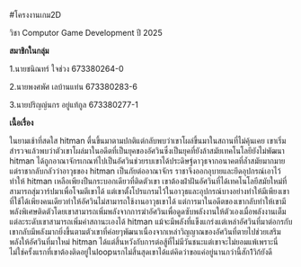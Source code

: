 #โครงงานเกม2D

วิชา Computor Game Development ปี 2025

**สมาชิกในกลุ่ม**

1.นายชนิณทร์ ใจช่วง 673380264-0

2.นายพงศพัศ เลบ้านแท่น 673380283-6

3.นายปริญญ์นกร อยู่แท้กูล 673380277-1

**เนื้อเรื่อง**

ในยามเช้าที่สดใส hitman ตื่นขึ้นมาตามปกติแต่กลับพบว่าเขาโผล่ขึ้นมาในสถานที่ไม่คุ้นเคย เขาเริ่มสำรวจแล้วพบว่าตัวเขาโผล่มาในอดีตที่เป็นยุคของอัศวินซึ่งเป็นยุคที่ยังล้าสมัยเทคโนโลยียังไม่พัฒนา hitman ได้ถูกอาณาจักรเกณฑ์ไปเป็นอัศวินช่วยรบเขาได้ประดิษฐ์ดาวุธจากอนาคตที่ล้ำสมัยมากมายแต่ราชากลับกลัวว่าอาวุธของ hitman เป็นภัยต่ออาณาจักร ราชาจึงออกอุบายและยึดอุปกรณ์เอาไว้ทำให้ hitman เหลือเพียงปืนกระบอกเดียวที่ติดตัวเขา เขาต้องฝ่าฝันอัศวินที่ได้เทคโนโลยีสมัยใหม่ที่สามารถสุ่มวาร์ปมาเพื่อโจมตีเขาได้ แต่เขาตั้งโปรแกรมไว้ในอาวุธและอุปกรณ์บางอย่างทำให้มีเพียงเขาที่ใช้ได้เพียงคนเดียวทำให้อัศวินไม่สามารถใช้งานอาวุธเขาได้ แต่การมาในอดีตของเขากลับทำให้เขามีพลังพิเศษติดตัวโดยเขาสามารถเพิ่มพลังจากการฆ่าอัศวินเพื่อดูดซับพลังงานให้ตัวเองเมื่อพลังงานเต็มแต่ละระดับเขาสามารถเพิ่มค่าสถานะเองได้ hitman แม้จะมีพลังที่แข็งแกร่งแต่เหล่าอัศวินที่มาต่อกรกับเขากลับมีพลังมากยิ่งขึ้นตามตัวเขาที่ค่อยๆพัฒนาเนื่องจากเหล่าวิญญาณของอัศวินที่ตายไปช่วยเสริมพลังให้อัศวินที่มาใหม่ hitman ได้แต่สิ้นหวังกับการต่อสู้ที่ไม่มีวันชนะแต่เขาจะไม่ยอมแพ้เพราะนี่ไม่ใช่ครั้งแรกที่เขาต้องติดอยู่ในloopนรกไม่สิ้นสุดเขาได้แต่คิดว่าขอแค่อยู่นานกว่านี้สัก1วิก้ยังดี
